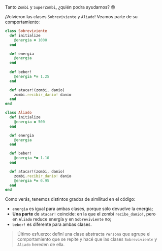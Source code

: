 Tanto `Zombi` y `SuperZombi`, ¿quién podra ayudarnos? :cold_sweat:

¡Volvieron las clases `Sobreviviente` y `Aliado`! Veamos parte de su comportamiento:

```ruby
class Sobreviviente
  def initialize
    @energia = 1000
  end

  def energia
    @energia
  end
  
  def beber!
    @energia *= 1.25
  end

  def atacar!(zombi, danio)
    zombi.recibir_danio! danio
  end
end

class Aliado
  def initialize
    @energia = 500
  end

  def energia
    @energia
  end

  def beber!
    @energia *= 1.10
  end

  def atacar!(zombi, danio)
    zombi.recibir_danio! danio
    @energia *= 0.95
  end
end
```

Como verás, tenemos distintos grados de similitud en el código:

* `energia` es igual para ambas clases, porque sólo devuelve la energía;
* **Una parte** de `atacar!` coincide: en la que el zombi `recibe_danio!`, pero en `Aliado` reduce energía y en `Sobreviviente` no;
* `beber!` es diferente para ambas clases.

> Último esfuerzo: definí una clase abstracta `Persona` que agrupe el comportamiento que se repite y hacé que las clases `Sobreviviente` y `Aliado` hereden de ella. 